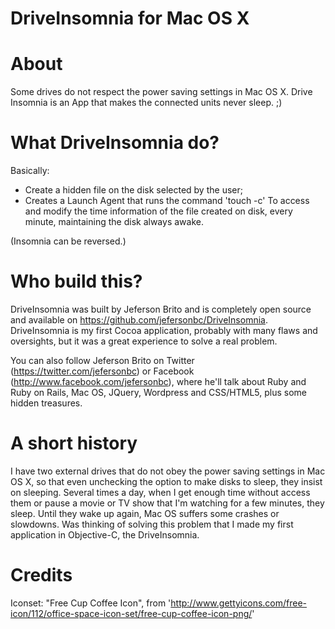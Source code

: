 DriveInsomnia for Mac OS X
==========================

About
=====

Some drives do not respect the power saving settings in Mac OS X.
Drive Insomnia is an App that makes the connected units never sleep. ;)


What DriveInsomnia do?
======================

Basically:
- Create a hidden file on the disk selected by the user;
- Creates a Launch Agent that runs the command 'touch -c' To access and modify the time information of the file created on disk, every minute, maintaining the disk always awake.

(Insomnia can be reversed.)


Who build this?
==============

DriveInsomnia was built by Jeferson Brito and is completely open source and available on https://github.com/jefersonbc/DriveInsomnia.
DriveInsomnia is my first Cocoa application, probably with many flaws and oversights, but it was a great experience to solve a real problem.

You can also follow Jeferson Brito on Twitter (https://twitter.com/jefersonbc) or Facebook (http://www.facebook.com/jefersonbc), where he'll talk about Ruby and Ruby on Rails, Mac OS, JQuery, Wordpress and CSS/HTML5, plus some hidden treasures.


A short history
===============

I have two external drives that do not obey the power saving settings in Mac OS X, so that even unchecking the option to make disks to sleep, they insist on sleeping. Several times a day, when I get enough time without access them or pause a movie or TV show that I'm watching for a few minutes, they sleep. Until they wake up again, Mac OS suffers some crashes or slowdowns.
Was thinking of solving this problem that I made my first application in Objective-C, the DriveInsomnia.

Credits
=======
Iconset: "Free Cup Coffee Icon", from 'http://www.gettyicons.com/free-icon/112/office-space-icon-set/free-cup-coffee-icon-png/'
